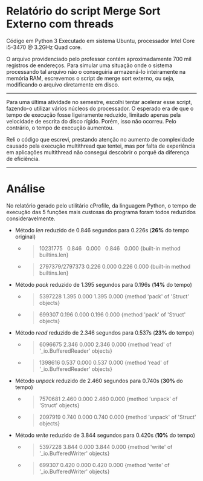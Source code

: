 # Relatório do script Merge Sort Externo com threads

Código em Python 3
Executado em sistema Ubuntu, processador Intel Core i5-3470 @ 3.2GHz Quad core.

O arquivo providenciado pelo professor contém aproximadamente 700 mil registros de endereços. Para simular uma situação onde o sistema processando tal arquivo não o conseguiria armazená-lo inteiramente na memória RAM, escrevemos o script de merge sort externo, ou seja, modificando o arquivo diretamente em disco.

----

Para uma última atividade no semestre, escolhi tentar acelerar esse script, fazendo-o utilizar vários núcleos do processador. O esperado era de que o tempo de execução fosse ligeiramente reduzido, limitado apenas pela velocidade de escrita do disco rígido. Porém, isso não ocorreu. Pelo contrário, o tempo de execução aumentou.

Reli o código que escrevi, prestando atenção no aumento de complexidade causado pela execução multithread que tentei, mas por falta de experiência em aplicações multithread não consegui descobrir o porquê da diferença de eficiência.

----

# Análise

No relatório gerado pelo utilitário cProfile, da linguagem Python, o tempo de execução das 5 funções mais custosas do programa foram todos reduzidos consideravelmente.

- Método _len_ reduzido de 0.846 segundos para 0.226s (**26%** do tempo original)
  - > 10231775    0.846    0.000    0.846    0.000 {built-in method builtins.len}
  - > 2797379/2797373    0.226    0.000    0.226    0.000 {built-in method builtins.len}
- Método _pack_ reduzido de 1.395 segundos para 0.196s (**14%** do tempo)
  - > 5397228    1.395    0.000    1.395    0.000 {method 'pack' of 'Struct' objects}
  - > 699307    0.196    0.000    0.196    0.000 {method 'pack' of 'Struct' objects}
- Método _read_ reduzido de 2.346 segundos para 0.537s (**23%** do tempo)
  - > 6096675    2.346    0.000    2.346    0.000 {method 'read' of '_io.BufferedReader' objects}
  - > 1398616    0.537    0.000    0.537    0.000 {method 'read' of '_io.BufferedReader' objects}
- Método _unpack_ reduzido de 2.460 segundos para 0.740s (**30%** do tempo)
  - > 7570681    2.460    0.000    2.460    0.000 {method 'unpack' of 'Struct' objects}
  - > 2097919    0.740    0.000    0.740    0.000 {method 'unpack' of 'Struct' objects}
- Método _write_ reduzido de 3.844 segundos para 0.420s (**10%** do tempo)
  - > 5397228    3.844    0.000    3.844    0.000 {method 'write' of '_io.BufferedWriter' objects}
  - > 699307    0.420    0.000    0.420    0.000 {method 'write' of '_io.BufferedWriter' objects}
